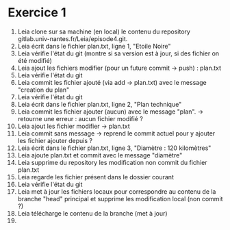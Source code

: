 # Exercice 1
1. Leia clone sur sa machine (en local) le contenu du repository gitlab.univ-nantes.fr/Leia/episode4.git.
2. Leia écrit dans le fichier plan.txt, ligne 1, "Etoile Noire"
3. Leia vérifie l'état du git (montre si sa version est à jour, si des fichier on été modifié)
4. Leia ajout les fichiers modifier (pour un future commit -> push) : plan.txt
5. Leia vérifie l'état du git
6. Leia commit les fichier ajouté (via add -> plan.txt) avec le message "creation du plan"
7. Leia vérifie l'état du git
8. Leia écrit dans le fichier plan.txt, ligne 2, "Plan technique"
9. Leia commit les fichier ajouter (aucun) avec le message "plan". -> retourne une erreur : aucun fichier modifié ?
10. Leia ajout les fichier modifier -> plan.txt
11. Leia commit sans message -> reprend le commit actuel pour y ajouter les fichier ajouter depuis ?
12. Leia écrit dans le fichier plan.txt, ligne 3, "Diamètre : 120 kilomètres"
13. Leia ajoute plan.txt et commit avec le message "diamètre"
14. Leia supprime du repository les modification non commit du fichier plan.txt
15. Leia regarde les fichier présent dans le dossier courant
16. Leia vérifie l'état du git
17. Leia met à jour les fichiers locaux pour correspondre au contenu de la branche "head" principal et supprime les modification local (non commit ?)
18. Leia télécharge le contenu de la branche (met à jour)
19. 